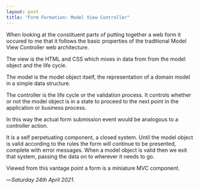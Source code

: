 ```yaml
---
layout: post
title: "Form Formation: Model View Controller"
---
```


When looking at the constituent parts of putting together a web form it occured to me that it follows the basic properties of the traditional Model View Controller web architecture.

The view is the HTML and CSS which mixes in data from from the model object and the life cycle.

The model is the model object itself, the representation of a domain model in a simple data structure.

The controller is the life cycle or the validation process. It controls whether or not the model object is in a state to proceed to the next point in the application or business process.

In this way the actual form submission event would be analogous to a controller action.

It is a self perpetuating component, a closed system. Until the model object is valid according to the rules the form will continue to be presented, complete with error messages. When a model object is valid then we exit that system, passing the data on to wherever it needs to go.

Viewed from this vantage point a form is a miniature MVC component.

—*Saturday 24th April 2021.*

[cpf]: https://www.crossingtheruby.com/2021/04/23/form-formation-patchwork.html

